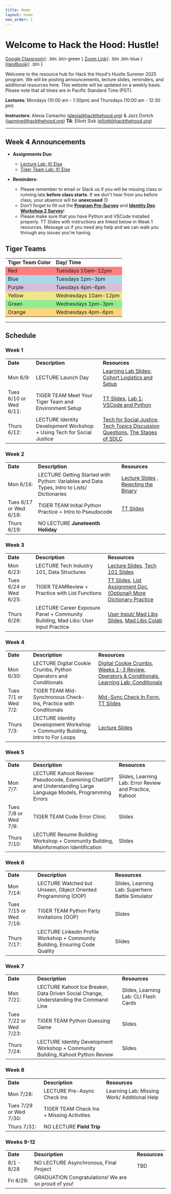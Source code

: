 ```yaml
---
title: Home
layout: home
nav_order: 1
---
```


# Welcome to Hack the Hood: Hustle! 

[Google Classroom](https://classroom.google.com/c/NzcyMTM3Mjc4NTMy){: .btn .btn-green }
[Zoom Link](https://us06web.zoom.us/j/87204423433){: .btn .btn-blue }
[Handbook](https://sites.google.com/hackthehood.org/hthsummer25/home){: .btn }

Welcome to the resource hub for Hack the Hood's Hustle Summer 2025 program. We will be posting announcements, lecture slides, reminders, and additional resources here. This website will be updated on a weekly basis. Please note that all times are in Pacific Standard Time (PST). 

<p><b>Lectures</b>: Mondays (10:00 am - 1:30pm) and Thursdays (10:00 am - 12:30 pm)</p>
<p><b>Instructors</b>: Alexia Camacho (<a href="mailto:alexia@hackthehood.org">alexia@hackthehood.org</a>) & Jazz Dortch (<a href="mailto:jasmine@hackthehood.org">jasmine@hackthehood.org</a>)
<b>TA</b>: Elliott Sisk (<a href="mailto:elliott@hackthehood.org">elliott@hackthehood.org</a>)</p>

---
## Week 4 Announcements
- **Assignments Due**:
  - <a href="https://classroom.google.com/c/NzcyMTM3Mjc4NTMy/a/NzgyNzk3Njc0ODIx/details">Lecture Lab: If/ Else</a>
  - <a href="https://classroom.google.com/c/NzcyMTM3Mjc4NTMy/a/NzgyODMxMDIyODY3/details">Tiger Team Lab: If/ Else</a>

- **Reminders**:
  - Please remember to email or Slack us if you will be missing class or running late <b>before class starts</b>. If we don't hear from you before class, your absence will be <b>unexcused</b> 🙃
  - Don't forget to fill out the <a href="https://corexmsp4sy8p6bphbs3.qualtrics.com/jfe/form/SV_9RyPK8ZrD0iak0C"><b>Program Pre-Survey</b></a> and <a href="https://docs.google.com/forms/d/e/1FAIpQLSdnJ-h0NMeIT8iGtT2kLXtnOSJp19nm66IMvWrSCeoFA-QqAQ/viewform"><b>Identity Dev Workshop 2 Survey</b></a>!
  - Please make sure that you have Python and VSCode installed properly. TT Slides with instructions are linked below in Week 1 resources. Message us if you need any help and we can walk you through any issues you're having. 

## Tiger Teams
<table>
  <tr>
    <td><b>Tiger Team Color</b></td>
    <td><b>Day/ Time</b></td>
  </tr>
  <tr>
    <td style="background-color: #FF7F7F;">Red</td>
    <td style="background-color: #FF7F7F;">Tuesdays 10am-12pm</td>
  </tr>
  <tr>
    <td style="background-color: #ADD8E6;">Blue</td>
    <td style="background-color: #ADD8E6;">Tuesdays 1pm-3pm</td>
  </tr>
  <tr>
    <td style="background-color: #D8BFD8;">Purple</td>
    <td style="background-color: #D8BFD8;">Tuesdays 4pm-6pm</td>
  </tr>
  <tr>
    <td style="background-color: #F0E68C;">Yellow</td>
    <td style="background-color: #F0E68C;">Wednesdays 10am-12pm</td>
  </tr>
  <tr>
    <td style="background-color: #90EE90;">Green</td>
    <td style="background-color: #90EE90;">Wednesdays 1pm-3pm</td>
  </tr>
  <tr>
    <td style="background-color: #FFD580;">Orange</td>
    <td style="background-color: #FFD580;">Wednesdays 4pm-6pm</td>
  </tr>
</table>

---
## Schedule

### Week 1
<table>
  <tr>
    <td><b>Date</b></td>
    <td><b>Description</b></td>
    <td><b>Resources</b></td>
  </tr>
  <tr>
    <td>Mon 6/9:</td>
    <td><span class="label label-purple">LECTURE</span> Launch Day </td>
    <td><a href="https://docs.google.com/presentation/d/1I4G34A2dGmWQDSTsL_TvMn_XKbrALZIxyOvwBxsMZMY/edit?usp=sharing"> Learning Lab Slides: Cohort Logistics and Setup</a> </td>
  </tr>
  <tr>
    <td>Tues 6/10 or Wed 6/11:</td>
    <td><span class="label label-green">TIGER TEAM</span> Meet Your Tiger Team and Environment Setup </td>
    <td><a href="https://docs.google.com/presentation/d/1dxHL9TNSN5EgMXFTCHSG5FeMtBseqeHxaaXqFM0dRpM/edit?usp=sharing">TT Slides</a>, <a href="https://docs.google.com/document/d/1hxPBzIy9DqDEfXZusBAGN02g-c4XuBeH9KfnYrDpbjE/edit?usp=sharing">Lab 1: VSCode and Python</a></td>
  </tr>
  <tr>
    <td>Thurs 6/12:</td>
    <td><span class="label label-purple">LECTURE</span> Identity Development Workshop + Using Tech for Social Justice</td>
    <td><a href="https://docs.google.com/presentation/d/1Bjn7moQAU-dvfB5mf3kXnaI5vGQJz_BVfqCp_h23OmM/edit?usp=sharing">Tech for Social Justice</a>, <a href ="https://docs.google.com/document/d/1Q3_7UA18yO7jH1aGzF4HVoru5AcvE95phu8myoWwbhM/edit?tab=t.0#heading=h.4li6jx4l8xj6">Tech Topics Discussion Questions</a>, <a href="https://docs.google.com/presentation/d/12_tGjB7JPtu2xMkjrsBTGmVDJp9xWhlzKH8qLQn5Zk8/edit?usp=sharing">The Stages of SDLC</a></td>
  </tr>
</table>

### Week 2
<table>
  <tr>
    <td><b>Date</b></td>
    <td><b>Description</b></td>
    <td><b>Resources</b></td>
  </tr>
  <tr>
    <td>Mon 6/16:</td>
    <td><span class="label label-purple">LECTURE</span> Getting Started with Python: Variables and Data Types, Intro to Lists/ Dictionaries </td>
    <td><a href="https://docs.google.com/presentation/d/1JEf2AxPVnRq2ikXSvPEVWiit7qoAGX4N43BQt7H3J7o/edit?usp=sharing">Lecture Slides</a> , <a href="https://docs.google.com/presentation/d/107PFSQLd-Cn2vZnSYAJ7HFU0X-b6DHO2AZ5wgxSMH8k/edit?usp=sharing">Rejecting the Binary </a></td>
  </tr>
  <tr>
    <td>Tues 6/17 or Wed 6/18:</td>
    <td><span class="label label-green">TIGER TEAM</span> Initial Python Practice + Intro to Pseudocode</td>
    <td><a href="https://docs.google.com/presentation/d/174i1XjSZj1-tLKVATpeNiBvrIyw-TcaMRCfEv8e5KzU/edit?usp=sharing"> TT Slides</a></td>
  </tr>
  <tr>
    <td>Thurs 6/19:</td>
    <td><span class="label label-red">NO LECTURE</span><b> Juneteenth Holiday </b></td>
    <td> </td>
  </tr>
</table>

### Week 3
<table>
  <tr>
    <td><b>Date</b></td>
    <td><b>Description</b></td>
    <td><b>Resources</b></td>
  </tr>
  <tr>
    <td>Mon 6/23:</td>
    <td><span class="label label-purple">LECTURE</span> Tech Industry 101, Data Structures</td>
    <td><a href="https://docs.google.com/presentation/d/1OjAxqmFkzfmKo9oAmgE1TyRRCv20WUt3XhyNIYU4QEg/edit?usp=sharing">Lecture Slides</a>, <a href="https://docs.google.com/presentation/d/1B2jXxNGT73VqsWg7lXi-NFLa0n8Mc777gB-clvnTwcg/edit?usp=sharing">Tech 101 Slides</a></td>
  </tr>
  <tr>
    <td>Tues 6/24 or Wed 6/25:</td>
    <td><span class="label label-green">TIGER TEAM</span>Review + Practice with List Functions</td>
    <td><a href="https://docs.google.com/presentation/d/1wH-sqcD3DqZGuvPXo5vPRz_lmW8bOupgqGMUFE2Hois/edit?usp=sharing">TT Slides</a>, <a href="https://docs.google.com/document/d/1-fxLLMxW-lJxTIIvr6bJzcbz7aa8Y21i3VK6GNbISZw/edit?tab=t.0#heading=h.pim3jhl9j7ka">List Assignment Doc</a>, <a href="https://docs.google.com/document/d/10NON_K-DSH-Fco-Y4wp4aSNnYGBArffuCQLxm3OlkEU/edit?tab=t.0#heading=h.h1i5wd22g58m">(Optional) More Dictionary Practice</a></td>
  </tr>
  <tr>
    <td>Thurs 6/26:</td>
    <td><span class="label label-purple">LECTURE</span> Career Exposure Panel + Community Building, Mad Libs: User Input Practice </td>
    <td><a href="https://docs.google.com/presentation/d/1y3TauJJ23UwAB1RrUnt3Goq7KJPkZEQbeXTM1LnMbsY/edit?usp=sharing">User Input/ Mad Libs Slides</a>, <a href="https://colab.research.google.com/drive/1Axq_wnOxVtycQ3KcdDRgNxxcHFlXbse2?usp=classroom_web"> Mad Libs Colab</a></td>
  </tr>
</table>

### Week 4
<table>
  <tr>
    <td><b>Date</b></td>
    <td><b>Description</b></td>
    <td><b>Resources</b></td>
  </tr>
  <tr>
    <td>Mon 6/30:</td>
    <td><span class="label label-purple">LECTURE</span> Digital Cookie Crumbs, Python Operators and Conditionals</td>
    <td><a href="https://docs.google.com/presentation/d/12gpFSkTyEJvledqlKCelLijurvWhrjhQiGhbXU99tbA/edit?usp=sharing">Digital Cookie Crumbs</a>, <a href="https://docs.google.com/presentation/d/1PUG9G8Fb_S6M93mxqaNDgVYd61kZaUR9fExWA5br4_k/edit?usp=sharing">Weeks 1-3 Review</a>, <a href="https://docs.google.com/presentation/d/1wrLtJ_jmua4TJN34K49kXVk6pZIYKnJIoWRgDh9oL-c/edit?usp=sharing"> Operators & Conditionals</a>, <a href="https://docs.google.com/document/d/1Z9PqWZK4w7jJeHceYojC9IeVrn1k8_FJPjQKHd384Kc/edit?usp=sharing">Learning Lab: Conditionals</a></td>
  </tr>
  <tr>
    <td>Tues 7/1 or Wed 7/2:</td>
    <td><span class="label label-green">TIGER TEAM</span> Mid-Synchronous Check-Ins, Practice with Conditionals</td>
    <td><a href="https://docs.google.com/forms/d/e/1FAIpQLSfiObvNmXvnBATLMYUZehQn4X4SjAxz-H9qeu51RhVBoyrwvQ/viewform">Mid-Sync Check In Form</a>, <a href="https://docs.google.com/presentation/d/1rjtbisjFCvzcYFTR1Dz7ohX421O_lXJyWA5PvpXKelk/edit?usp=sharing">TT Slides</a></td>
  </tr>
  <tr>
    <td>Thurs 7/3:</td>
    <td><span class="label label-purple">LECTURE</span> Identity Development Workshop + Community Building, Intro to For Loops</td>
    <td><a href="https://docs.google.com/presentation/d/1-c7VWA6KxdBlA2PrF-pSjhkC6y9fT59mFsRSi8YDMJg/edit?usp=sharing">Lecture Slides</a></td>
  </tr>
</table>

### Week 5
<table>
  <tr>
    <td><b>Date</b></td>
    <td><b>Description</b></td>
    <td><b>Resources</b></td>
  </tr>
  <tr>
    <td>Mon 7/7:</td>
    <td><span class="label label-purple">LECTURE</span> Kahoot Review: Pseudocode, Examining ChatGPT and Understanding Large Language Models, Programming Errors</td>
    <td> Slides, Learning Lab: Error Review and Practice, Kahoot</td>
  </tr>
  <tr>
    <td>Tues 7/8 or Wed 7/9:</td>
    <td><span class="label label-green">TIGER TEAM</span> Code Error Clinic </td>
    <td> Slides </td>
  </tr>
  <tr>
    <td>Thurs 7/10:</td>
    <td><span class="label label-purple">LECTURE</span> Resume Building Workshop + Community Building, Misinformation Identification</td>
    <td> Slides </td>
  </tr>
</table>

### Week 6
<table>
  <tr>
    <td><b>Date</b></td>
    <td><b>Description</b></td>
    <td><b>Resources</b></td>
  </tr>
  <tr>
    <td>Mon 7/14:</td>
    <td><span class="label label-purple">LECTURE</span> Watched but Unseen, Object Oriented Programming (OOP) </td>
    <td> Slides, Learning Lab: Superhero Battle Simulator </td>
  </tr>
  <tr>
    <td>Tues 7/15 or Wed 7/16:</td>
    <td><span class="label label-green">TIGER TEAM</span> Python Party Invitations (OOP) </td>
    <td> Slides </td>
  </tr>
  <tr>
    <td>Thurs 7/17:</td>
    <td><span class="label label-purple">LECTURE</span> Linkedin Profile Workshop + Community Building, Ensuring Code Quality </td>
    <td> Slides </td>
  </tr>
</table>

### Week 7
<table>
  <tr>
    <td><b>Date</b></td>
    <td><b>Description</b></td>
    <td><b>Resources</b></td>
  </tr>
  <tr>
    <td>Mon 7/21:</td>
    <td><span class="label label-purple">LECTURE</span> Kahoot Ice Breaker, Data Driven Social Change, Understanding the Command Line</td>
    <td> Slides, Learning Lab: CLI Flash Cards</td>
  </tr>
  <tr>
    <td>Tues 7/22 or Wed 7/23:</td>
    <td><span class="label label-green">TIGER TEAM</span> Python Guessing Game</td>
    <td> Slides </td>
  </tr>
  <tr>
    <td>Thurs 7/24:</td>
    <td><span class="label label-purple">LECTURE</span> Identity Development Workshop + Community Building, Kahoot Python Review
    </td>
    <td> Slides </td>
  </tr>
</table>

### Week 8
<table>
  <tr>
    <td><b>Date</b></td>
    <td><b>Description</b></td>
    <td><b>Resources</b></td>
  </tr>
  <tr>
    <td>Mon 7/28:</td>
    <td><span class="label label-purple">LECTURE</span> Pre-Async Check Ins </td>
    <td> Learning Lab: Missing Work/ Additional Help</td>
  </tr>
  <tr>
    <td>Tues 7/29 or Wed 7/30:</td>
    <td><span class="label label-green">TIGER TEAM</span> Check Ins + Missing Activities</td>
    <td> </td>
  </tr>
  <tr>
    <td>Thurs 7/31:</td>
    <td><span class="label label-red">NO LECTURE</span> <b>Field Trip</b> 
    </td>
    <td>  </td>
  </tr>
</table>

### Weeks 9-12 
<table>
  <tr>
    <td><b>Date</b></td>
    <td><b>Description</b></td>
    <td><b>Resources</b></td>
  </tr>
  <tr>
    <td>8/1 - 8/28</td>
    <td><span class="label label-red">NO LECTURE</span> Asynchronous, Final Project </td>
    <td> TBD </td>
  </tr>
  <tr>
    <td>Fri 8/29:</td>
    <td><span class="label label-blue">GRADUATION</span> Congratulations! We are so proud of you! </td>
    <td> </td>
  </tr>
</table>